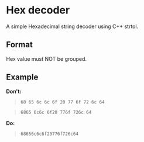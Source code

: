 # Hex decoder
A simple Hexadecimal string decoder using C++ strtol.

## Format
Hex value must NOT be grouped.

## Example
**Don't:**
> `68 65 6c 6c 6f 20 77 6f 72 6c 64`

> `6865 6c6c 6f20 776f 726c 64`

**Do:**
> `68656c6c6f20776f726c64`
